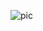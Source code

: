 ![pic](https://github.com/truptidhumal04/website.master.github.io/assets/129304851/57e63f6e-e5e6-43bb-af2b-42a80fce8fdb)
